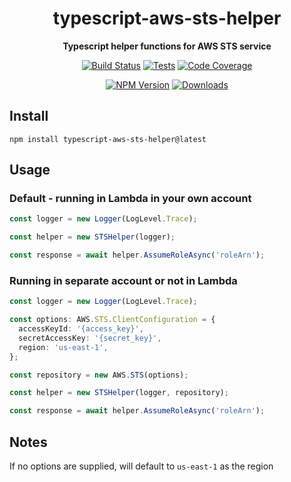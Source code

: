 <h1 align="center">typescript-aws-sts-helper</h1>

<div align="center">
    
<b>Typescript helper functions for AWS STS service</b>
    
[![Build Status](https://dev.azure.com/kbrashears5/github/_apis/build/status/kbrashears5.typescript-aws-sts-helper?branchName=master)](https://dev.azure.com/kbrashears5/github/_build/latest?definitionId=19&branchName=master)
[![Tests](https://img.shields.io/azure-devops/tests/kbrashears5/github/19)](https://img.shields.io/azure-devops/tests/kbrashears5/github/19)
[![Code Coverage](https://img.shields.io/azure-devops/coverage/kbrashears5/github/19)](https://img.shields.io/azure-devops/coverage/kbrashears5/github/19)

[![NPM Version](https://img.shields.io/npm/v/typescript-aws-sts-helper)](https://img.shields.io/npm/v/typescript-aws-sts-helper)
[![Downloads](https://img.shields.io/npm/dt/typescript-aws-sts-helper)](https://img.shields.io/npm/dt/typescript-aws-sts-helper)

</div>

## Install

```
npm install typescript-aws-sts-helper@latest
```

## Usage

### Default - running in Lambda in your own account

```typescript
const logger = new Logger(LogLevel.Trace);

const helper = new STSHelper(logger);

const response = await helper.AssumeRoleAsync('roleArn');
```

### Running in separate account or not in Lambda

```typescript
const logger = new Logger(LogLevel.Trace);

const options: AWS.STS.ClientConfiguration = {
  accessKeyId: '{access_key}',
  secretAccessKey: '{secret_key}',
  region: 'us-east-1',
};

const repository = new AWS.STS(options);

const helper = new STSHelper(logger, repository);

const response = await helper.AssumeRoleAsync('roleArn');
```

## Notes

If no options are supplied, will default to `us-east-1` as the region
